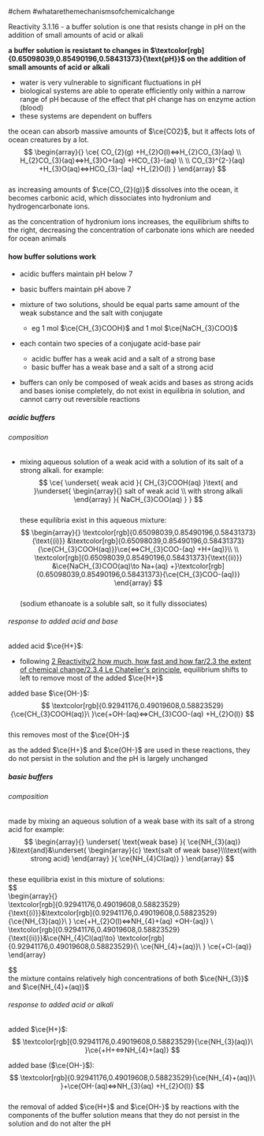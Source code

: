 #chem #whatarethemechanismsofchemicalchange  
  
Reactivity 3.1.16 - a buffer solution is one that resists change in pH on the addition of small amounts of acid or alkali  
  
**a buffer solution is resistant to changes in $\textcolor[rgb]{0.65098039,0.85490196,0.58431373}{\text{pH}}$ on the addition of small amounts of acid or alkali**  
  
- water is very vulnerable to significant fluctuations in $\text{pH}$  
- biological systems are able to operate efficiently only within a narrow range of $\text{pH}$ because of the effect that $\text{pH}$ change has on enzyme action (blood)  
- these systems are dependent on buffers  
  
the ocean can absorb massive amounts of $\ce{CO2}$, but it affects lots of ocean creatures by a lot.  
$$  
\begin{array}{}  
\ce{  
CO_{2}(g) +H_{2}O(l)<=>H_{2}CO_{3}(aq) \\  
H_{2}CO_{3}(aq)<=>H_{3}O+(aq) +HCO_{3}-(aq)  
\\  
 \\  
CO_{3}^{2-}(aq) +H_{3}O(aq)<=>HCO_{3}-(aq) +H_{2}O(l)  
}  
\end{array}  
$$  
as increasing amounts of $\ce{CO_{2}(g)}$ dissolves into the ocean, it becomes carbonic acid, which dissociates into hydronium and hydrogencarbonate ions.  
  
as the concentration of hydronium ions increases, the equilibrium shifts to the right, decreasing the concentration of carbonate ions which are needed for ocean animals  
  
#### how buffer solutions work  
- acidic buffers maintain $\text{pH}$ below 7  
- basic buffers maintain $\text{pH}$ above 7  
  
- mixture of two solutions, should be equal parts same amount of the weak substance and the salt with conjugate  
	- eg 1 mol $\ce{CH_{3}COOH}$ and 1 mol $\ce{NaCH_{3}COO}$  
- each contain two species of a conjugate acid-base pair  
	- acidic buffer has a weak acid and a salt of a strong base  
	- basic buffer has a weak base and a salt of a strong acid  
- buffers can only be composed of weak acids and bases as strong acids and bases ionise completely, do not exist in equilibria in solution, and cannot carry out reversible reactions  
  
##### acidic buffers  
###### composition  
- mixing aqueous solution of a weak acid with a solution of its salt of a strong alkali. for example:  
$$  
\ce{  
\underset{ weak acid }{ CH_{3}COOH(aq) }\text{ and }\underset{ \begin{array}{}  
salt of weak acid \\ with strong alkali  
\end{array} }{ NaCH_{3}COO(aq) }  
}  
$$  
these equilibria exist in this aqueous mixture:  
$$  
\begin{array}{}  
\textcolor[rgb]{0.65098039,0.85490196,0.58431373}{\text{(i)}} &\textcolor[rgb]{0.65098039,0.85490196,0.58431373}{\ce{CH_{3}COOH(aq)}}\ce{<=>CH_{3}COO-(aq) +H+(aq)}\\ \\  
\textcolor[rgb]{0.65098039,0.85490196,0.58431373}{\text{(ii)}} &\ce{NaCH_{3}COO(aq)\to Na+(aq) +}\textcolor[rgb]{0.65098039,0.85490196,0.58431373}{\ce{CH_{3}COO-(aq)}}  
\end{array}  
$$  
(sodium ethanoate is a soluble salt, so it fully dissociates)  
###### response to added acid and base  
added acid $\ce{H+}$:  
- following [2 Reactivity/2 how much, how fast and how far/2.3 the extent of chemical change/2.3.4 Le Chatelier's principle](2.3.4%20Le%20Chatelier's%20principle.md), equilibrium shifts to left to remove most of the added $\ce{H+}$  
  
added base $\ce{OH-}$:  
$$  
\textcolor[rgb]{0.92941176,0.49019608,0.58823529}{\ce{CH_{3}COOH(aq)}\ }\ce{+OH-(aq)<=>CH_{3}COO-(aq) +H_{2}O(l)}  
$$  
this removes most of the $\ce{OH-}$  
  
as the added $\ce{H+}$ and $\ce{OH-}$ are used in these reactions, they do not persist in the solution and the $\text{pH}$ is largely unchanged  
  
##### basic buffers  
###### composition   
made by mixing an aqueous solution of a weak base with its salt of a strong acid for example:  
$$  
\begin{array}{}  
\underset{ \text{weak base} }{ \ce{NH_{3}(aq)} }&\text{and}&\underset{ \begin{array}{c}  
\text{salt of weak base}\\\text{with strong acid}  
\end{array} }{ \ce{NH_{4}Cl(aq)} }  
\end{array}  
$$  
these equilibria exist in this mixture of solutions:  
$$  
\begin{array}{}  
\textcolor[rgb]{0.92941176,0.49019608,0.58823529}{\text{(i)}}&\textcolor[rgb]{0.92941176,0.49019608,0.58823529}{\ce{NH_{3}(aq)}\ } \ce{+H_{2}O(l)<=>NH_{4}+(aq) +OH-(aq)} \\  
\textcolor[rgb]{0.92941176,0.49019608,0.58823529}{\text{(ii)}}&\ce{NH_{4}Cl(aq)\to} \textcolor[rgb]{0.92941176,0.49019608,0.58823529}{\ \ce{NH_{4}+(aq)}\ } \ce{+Cl-(aq)}  
\end{array}  
  
$$  
the mixture contains relatively high concentrations of both $\ce{NH_{3}}$ and $\ce{NH_{4}+(aq)}$  
###### response to added acid or alkali  
added $\ce{H+}$:  
$$  
\textcolor[rgb]{0.92941176,0.49019608,0.58823529}{\ce{NH_{3}(aq)}\ }\ce{+H+<=>NH_{4}+(aq)}  
$$  
  
added base ($\ce{OH-}$):  
$$  
\textcolor[rgb]{0.92941176,0.49019608,0.58823529}{\ce{NH_{4}+(aq)}\ }+\ce{OH-(aq)<=>NH_{3}(aq) +H_{2}O(l)}  
$$  
the removal of added $\ce{H+}$ and $\ce{OH-}$ by reactions with the components of the buffer solution means that they do not persist in the solution and do not alter the $\text{pH}$